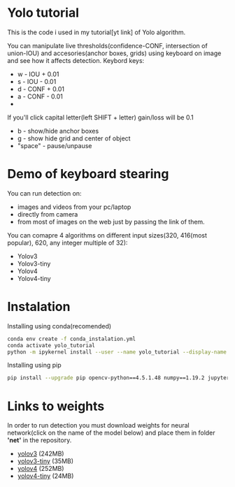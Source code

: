 # Yolo tutorial
This is the code i used in my tutorial[yt link] of Yolo algorithm.

You can manipulate live thresholds(confidence-CONF, intersection of union-IOU) and accesories(anchor boxes, grids) using keyboard on image and see how it affects detection.
Keybord keys:
- w - IOU + 0.01
- s - IOU - 0.01
- d - CONF + 0.01
- a - CONF - 0.01
- 
If you'll click capital letter(left SHIFT + letter) gain/loss will be 0.1
- b - show/hide anchor boxes
- g - show hide grid and center of object
- "space" - pause/unpause

# Demo of keyboard stearing
 <p align="center"><vid src="data/readme_data/demo.mp4"\></p>


You can run detection on:
- images and videos from your pc/laptop
- directly from camera
- from most of images on the web just by passing the link of them.

You can comapre 4 algorithms on different input sizes(320, 416(most popular), 620, any integer multiple of 32):
- Yolov3
- Yolov3-tiny
- Yolov4
- Yolov4-tiny


# Instalation
Installing using conda(recomended)

``` bash
conda env create -f conda_instalation.yml
conda activate yolo_tutorial
python -m ipykernel install --user --name yolo_tutorial --display-name "yolo_tutorial"
```
Installing using pip

``` bash
pip install --upgrade pip opencv-python==4.5.1.48 numpy==1.19.2 jupyter
```
# Links to weights
In order to run detection you must download weights for neural network(click on the name of the model below) and place them in folder **'net'** in the repository.


- [yolov3](https://pjreddie.com/media/files/yolov3.weights) (242MB)
- [yolov3-tiny](https://pjreddie.com/media/files/yolov3-tiny.weights) (35MB)
- [yolov4](https://github.com/AlexeyAB/darknet/releases/download/darknet_yolo_v3_optimal/yolov4.weights) (252MB)
- [yolov4-tiny](https://github.com/AlexeyAB/darknet/releases/download/darknet_yolo_v4_pre/yolov4-tiny.weights) (24MB)

